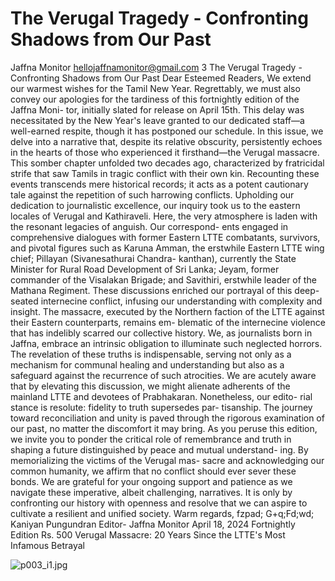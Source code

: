 # The Verugal Tragedy - Confronting Shadows from Our Past

Jaffna Monitor
hellojaffnamonitor@gmail.com
3
The Verugal Tragedy - 
Confronting Shadows 
from Our Past
Dear Esteemed Readers,
We extend our warmest wishes for the Tamil New Year. 
Regrettably, we must also convey our apologies for the 
tardiness of this fortnightly edition of the Jaffna Moni-
tor, initially slated for release on April 15th. This delay 
was necessitated by the New Year's leave granted to our 
dedicated staff—a well-earned respite, though it has 
postponed our schedule.
In this issue, we delve into a narrative that, despite 
its relative obscurity, persistently echoes in the hearts 
of those who experienced it firsthand—the Verugal 
massacre. This somber chapter unfolded two decades 
ago, characterized by fratricidal strife that saw Tamils 
in tragic conflict with their own kin. Recounting these 
events transcends mere historical records; it acts as a 
potent cautionary tale against the repetition of such 
harrowing conflicts.
Upholding our dedication to journalistic excellence, 
our inquiry took us to the eastern locales of Verugal 
and Kathiraveli. Here, the very atmosphere is laden 
with the resonant legacies of anguish. Our correspond-
ents engaged in comprehensive dialogues with former 
Eastern LTTE combatants, survivors, and pivotal 
figures such as Karuna Amman, the erstwhile Eastern 
LTTE wing chief; Pillayan (Sivanesathurai Chandra-
kanthan), currently the State Minister for Rural Road 
Development of Sri Lanka; Jeyam, former commander 
of the Visalakan Brigade; and Savithiri, erstwhile 
leader of the Mathana Regiment. These discussions 
enriched our portrayal of this deep-seated internecine 
conflict, infusing our understanding with complexity 
and insight.
The massacre, executed by the Northern faction of the 
LTTE against their Eastern counterparts, remains em-
blematic of the internecine violence that has indelibly 
scarred our collective history. We, as journalists born 
in Jaffna, embrace an intrinsic obligation to illuminate 
such neglected horrors. The revelation of these truths 
is indispensable, serving not only as a mechanism for 
communal healing and understanding but also as a 
safeguard against the recurrence of such atrocities.
We are acutely aware that by elevating this discussion, 
we might alienate adherents of the mainland LTTE 
and devotees of Prabhakaran. Nonetheless, our edito-
rial stance is resolute: fidelity to truth supersedes par-
tisanship. The journey toward reconciliation and unity 
is paved through the rigorous examination of our past, 
no matter the discomfort it may bring.
As you peruse this edition, we invite you to ponder the 
critical role of remembrance and truth in shaping a 
future distinguished by peace and mutual understand-
ing. By memorializing the victims of the Verugal mas-
sacre and acknowledging our common humanity, we 
affirm that no conflict should ever sever these bonds.
We are grateful for your ongoing support and patience 
as we navigate these imperative, albeit challenging, 
narratives. It is only by confronting our history with 
openness and resolve that we can aspire to cultivate a 
resilient and unified society.
Warm regards,
fzpad; G+q;Fd;wd;
Kaniyan Pungundran
Editor- Jaffna Monitor
April 18, 2024
Fortnightly Edition
Rs. 500
Verugal Massacre: 
20 Years Since the LTTE's 
Most Infamous Betrayal

![p003_i1.jpg](images_out/003_the_verugal_tragedy_confronting_shadows_from_our_p/p003_i1.jpg)

